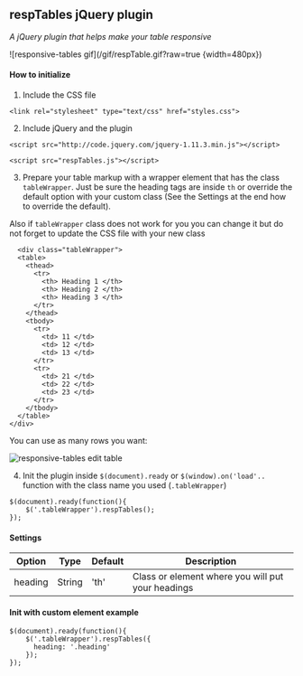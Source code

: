 respTables jQuery plugin
------------------------

_A jQuery plugin that helps make your table responsive_

![responsive-tables gif](/gif/respTable.gif?raw=true {width=480px})

#### How to initialize

1. Include the CSS file

  ```<link rel="stylesheet" type="text/css" href="styles.css">```

2. Include jQuery and the plugin

  ```<script src="http://code.jquery.com/jquery-1.11.3.min.js"></script>```

  ```<script src="respTables.js"></script>```

3. Prepare your table markup with a wrapper element that has the class ```tableWrapper```. Just be sure the heading tags are inside ```th``` or override the default option with your custom class (See the Settings at the end how to override the default).

  Also if ```tableWrapper``` class does not work for you you can change it but do not forget to update the CSS file with your new class

  ```
    <div class="tableWrapper">
    <table>
      <thead>
        <tr>
          <th> Heading 1 </th>
          <th> Heading 2 </th>
          <th> Heading 3 </th>
        </tr>
      </thead>
      <tbody>
        <tr>
          <td> 11 </td>
          <td> 12 </td>
          <td> 13 </td>
        </tr>
        <tr>
          <td> 21 </td>
          <td> 22 </td>
          <td> 23 </td>
        </tr>
      </tbody>
    </table>
  </div>
  ```
  You can use as many rows you want:

  ![responsive-tables edit table](/gif/addingTables.gif?raw=true)

4. Init the plugin inside ```$(document).ready``` or ```$(window).on('load'..```
  function with the class name you used (```.tableWrapper```)
  ```
  $(document).ready(function(){
      $('.tableWrapper').respTables();
  });
  ```

#### Settings
Option | Type | Default | Description
------ | ---- | ------- | -----------
heading | String | 'th' | Class or element where you will put your headings

#### Init with custom element example
```
$(document).ready(function(){
    $('.tableWrapper').respTables({
      heading: '.heading'
    });
});
```
